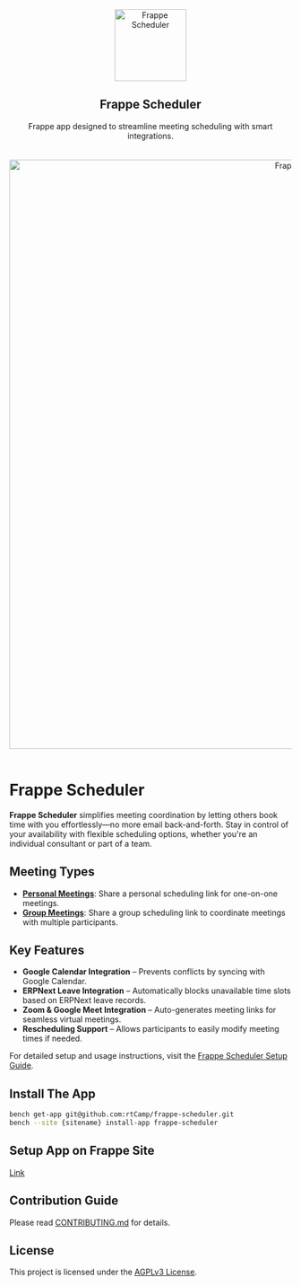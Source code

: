 <div align="center">
<img src="https://github.com/user-attachments/assets/a34e9ad0-0cba-44d4-a6e5-11b331554294" height="128" alt="Frappe Scheduler">
<h2>Frappe Scheduler</h2>
   Frappe app designed to streamline meeting scheduling with smart integrations.
</div>
<br>
<br>
<div align="center">
<img src="https://github.com/user-attachments/assets/a5711327-477a-45aa-a9d8-acef1ab00848" width="1050" alt="Frappe Scheduler">
</div>
<br>

# Frappe Scheduler  

**Frappe Scheduler** simplifies meeting coordination by letting others book time with you effortlessly—no more email back-and-forth. Stay in control of your availability with flexible scheduling options, whether you're an individual consultant or part of a team. 

## Meeting Types  

- **[Personal Meetings](https://github.com/rtCamp/frappe-scheduler/wiki/Personal-Meetings)**: Share a personal scheduling link for one-on-one meetings.  
- **[Group Meetings](https://github.com/rtCamp/frappe-scheduler/wiki/Group-Meetings)**: Share a group scheduling link to coordinate meetings with multiple participants.  

## Key Features  

- **Google Calendar Integration** – Prevents conflicts by syncing with Google Calendar.  
- **ERPNext Leave Integration** – Automatically blocks unavailable time slots based on ERPNext leave records.  
- **Zoom & Google Meet Integration** – Auto-generates meeting links for seamless virtual meetings.  
- **Rescheduling Support** – Allows participants to easily modify meeting times if needed.  

For detailed setup and usage instructions, visit the [Frappe Scheduler Setup Guide](https://github.com/rtCamp/frappe-scheduler/wiki/System-Setup).  

## Install The App 

```bash
bench get-app git@github.com:rtCamp/frappe-scheduler.git
bench --site {sitename} install-app frappe-scheduler
```

## Setup App on Frappe Site

[Link](https://github.com/rtCamp/frappe-schedulers/wiki#setup-app-on-frappe-site)

## Contribution Guide

Please read [CONTRIBUTING.md](./CONTRIBUTING.md) for details.

## License

This project is licensed under the [AGPLv3 License](./LICENSE).
